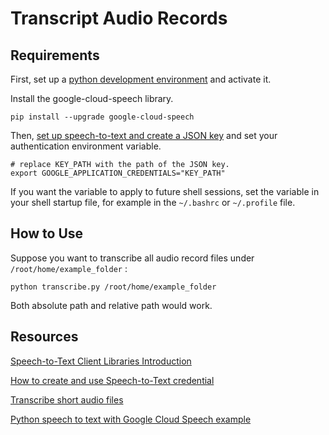 # Transcript Audio Records

## Requirements

First, set up a [python development environment](https://cloud.google.com/python/docs/setup) and activate it. 

Install the google-cloud-speech library. 


```shell
pip install --upgrade google-cloud-speech
```

Then, [set up speech-to-text and create a JSON key](https://cloud.google.com/speech-to-text/docs/before-you-begin) and set your authentication environment variable. 

```shell
# replace KEY_PATH with the path of the JSON key. 
export GOOGLE_APPLICATION_CREDENTIALS="KEY_PATH"
```

If you want the variable to apply to future shell sessions, set the variable in your shell startup file, for example in the `~/.bashrc` or `~/.profile` file. 

## How to Use

Suppose you want to transcribe all audio record files under `/root/home/example_folder` : 

```shell
python transcribe.py /root/home/example_folder
```

Both absolute path and relative path would work. 

## Resources

[Speech-to-Text Client Libraries Introduction](https://cloud.google.com/speech-to-text/docs/transcribe-client-libraries#client-libraries-usage-python)

[How to create and use Speech-to-Text credential](https://cloud.google.com/speech-to-text/docs/speech-to-text-client-libraries)

[Transcribe short audio files](https://cloud.google.com/speech-to-text/docs/sync-recognize)

[Python speech to text with Google Cloud Speech example](https://www.youtube.com/watch?v=DtlJH6MgBso&ab_channel=ParwizForogh)
